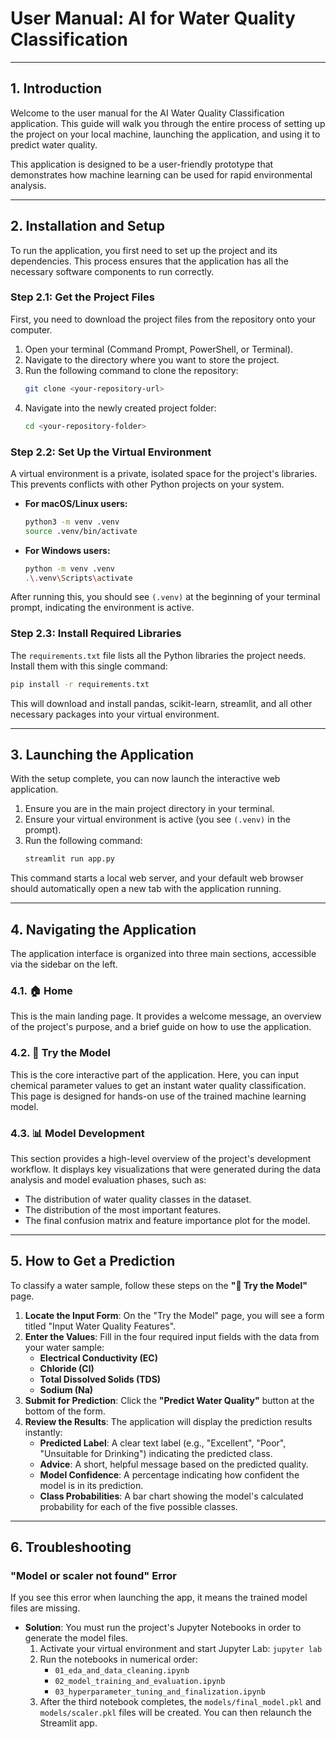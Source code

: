 # User Manual: AI for Water Quality Classification

-----

## 1\. Introduction

Welcome to the user manual for the AI Water Quality Classification application. This guide will walk you through the entire process of setting up the project on your local machine, launching the application, and using it to predict water quality.

This application is designed to be a user-friendly prototype that demonstrates how machine learning can be used for rapid environmental analysis.

-----

## 2\. Installation and Setup

To run the application, you first need to set up the project and its dependencies. This process ensures that the application has all the necessary software components to run correctly.

### Step 2.1: Get the Project Files

First, you need to download the project files from the repository onto your computer.

1.  Open your terminal (Command Prompt, PowerShell, or Terminal).
2.  Navigate to the directory where you want to store the project.
3.  Run the following command to clone the repository:
    ```bash
    git clone <your-repository-url>
    ```
4.  Navigate into the newly created project folder:
    ```bash
    cd <your-repository-folder>
    ```

### Step 2.2: Set Up the Virtual Environment

A virtual environment is a private, isolated space for the project's libraries. This prevents conflicts with other Python projects on your system.

  * **For macOS/Linux users:**
    ```bash
    python3 -m venv .venv
    source .venv/bin/activate
    ```
  * **For Windows users:**
    ```bash
    python -m venv .venv
    .\.venv\Scripts\activate
    ```

After running this, you should see `(.venv)` at the beginning of your terminal prompt, indicating the environment is active.

### Step 2.3: Install Required Libraries

The `requirements.txt` file lists all the Python libraries the project needs. Install them with this single command:

```bash
pip install -r requirements.txt
```

This will download and install pandas, scikit-learn, streamlit, and all other necessary packages into your virtual environment.

-----

## 3\. Launching the Application

With the setup complete, you can now launch the interactive web application.

1.  Ensure you are in the main project directory in your terminal.
2.  Ensure your virtual environment is active (you see `(.venv)` in the prompt).
3.  Run the following command:
    ```bash
    streamlit run app.py
    ```

This command starts a local web server, and your default web browser should automatically open a new tab with the application running.

-----

## 4\. Navigating the Application

The application interface is organized into three main sections, accessible via the sidebar on the left.

### 4.1. 🏠 Home

This is the main landing page. It provides a welcome message, an overview of the project's purpose, and a brief guide on how to use the application.

### 4.2. 🧪 Try the Model

This is the core interactive part of the application. Here, you can input chemical parameter values to get an instant water quality classification. This page is designed for hands-on use of the trained machine learning model.

### 4.3. 📊 Model Development

This section provides a high-level overview of the project's development workflow. It displays key visualizations that were generated during the data analysis and model evaluation phases, such as:

  - The distribution of water quality classes in the dataset.
  - The distribution of the most important features.
  - The final confusion matrix and feature importance plot for the model.

-----

## 5\. How to Get a Prediction

To classify a water sample, follow these steps on the **"🧪 Try the Model"** page.

1.  **Locate the Input Form**: On the "Try the Model" page, you will see a form titled "Input Water Quality Features".
2.  **Enter the Values**: Fill in the four required input fields with the data from your water sample:
      * **Electrical Conductivity (EC)**
      * **Chloride (Cl)**
      * **Total Dissolved Solids (TDS)**
      * **Sodium (Na)**
3.  **Submit for Prediction**: Click the **"Predict Water Quality"** button at the bottom of the form.
4.  **Review the Results**: The application will display the prediction results instantly:
      * **Predicted Label**: A clear text label (e.g., "Excellent", "Poor", "Unsuitable for Drinking") indicating the predicted class.
      * **Advice**: A short, helpful message based on the predicted quality.
      * **Model Confidence**: A percentage indicating how confident the model is in its prediction.
      * **Class Probabilities**: A bar chart showing the model's calculated probability for each of the five possible classes.

-----

## 6\. Troubleshooting

### "Model or scaler not found" Error

If you see this error when launching the app, it means the trained model files are missing.

  * **Solution**: You must run the project's Jupyter Notebooks in order to generate the model files.
    1.  Activate your virtual environment and start Jupyter Lab: `jupyter lab`
    2.  Run the notebooks in numerical order:
          - `01_eda_and_data_cleaning.ipynb`
          - `02_model_training_and_evaluation.ipynb`
          - `03_hyperparameter_tuning_and_finalization.ipynb`
    3.  After the third notebook completes, the `models/final_model.pkl` and `models/scaler.pkl` files will be created. You can then relaunch the Streamlit app.